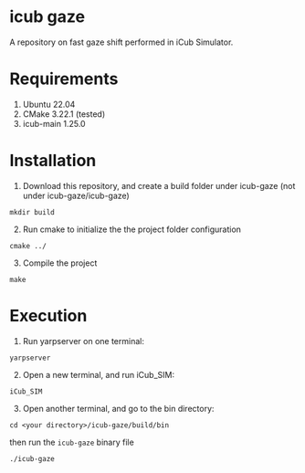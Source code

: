 # icub gaze
A repository on fast gaze shift performed in iCub Simulator.

# Requirements
1. Ubuntu 22.04
2. CMake 3.22.1 (tested)
3. icub-main 1.25.0

# Installation
1. Download this repository, and create a build folder under icub-gaze (not under icub-gaze/icub-gaze)
```
mkdir build
```
2. Run cmake to initialize the the project folder configuration
```
cmake ../
```
3. Compile the project 
```
make
```

# Execution
1. Run yarpserver on one terminal:
```
yarpserver
```
2. Open a new terminal, and run iCub_SIM:
```
iCub_SIM
```
3. Open another terminal, and go to the bin directory:
```
cd <your directory>/icub-gaze/build/bin
```
then run the `icub-gaze` binary file
```
./icub-gaze
```
